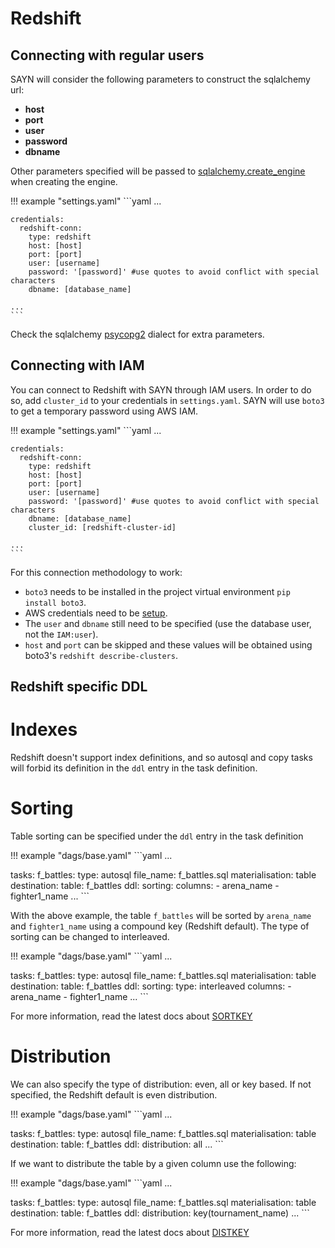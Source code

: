 # Redshift

## Connecting with regular users

SAYN will consider the following parameters to construct the sqlalchemy url:

- **host**
- **port**
- **user**
- **password**
- **dbname**

Other parameters specified will be passed to
[sqlalchemy.create_engine](https://docs.sqlalchemy.org/en/13/core/engines.html#sqlalchemy.create_engine)
when creating the engine.

!!! example "settings.yaml"
    ```yaml
    ...

    credentials:
      redshift-conn:
        type: redshift
        host: [host]
        port: [port]
        user: [username]
        password: '[password]' #use quotes to avoid conflict with special characters
        dbname: [database_name]

    ...
    ```

Check the sqlalchemy [psycopg2](https://docs.sqlalchemy.org/en/13/dialects/postgresql.html#module-sqlalchemy.dialects.postgresql.psycopg2)
dialect for extra parameters.

## Connecting with IAM

You can connect to Redshift with SAYN through IAM users. In order to do so, add `cluster_id` to your credentials in `settings.yaml`. SAYN will use `boto3` to get a temporary password using AWS IAM.

!!! example "settings.yaml"
    ```yaml
    ...

    credentials:
      redshift-conn:
        type: redshift
        host: [host]
        port: [port]
        user: [username]
        password: '[password]' #use quotes to avoid conflict with special characters
        dbname: [database_name]
        cluster_id: [redshift-cluster-id]

    ...
    ```

For this connection methodology to work:

* `boto3` needs to be installed in the project virtual environment `pip install boto3`.
* AWS credentials need to be
    [setup](https://docs.aws.amazon.com/cli/latest/userguide/cli-chap-welcome.html).
* The `user` and `dbname` still need to be specified (use the database user, not the `IAM:user`).
* `host` and `port` can be skipped and these values will be obtained using boto3's
    `redshift describe-clusters`.

## Redshift specific DDL

# Indexes

Redshift doesn't support index definitions, and so autosql and copy tasks will forbid its definition in the `ddl` entry in the task definition.

# Sorting

Table sorting can be specified under the `ddl` entry in the task definition

!!! example "dags/base.yaml"
    ```yaml
    ...

tasks:
  f_battles:
    type: autosql
    file_name: f_battles.sql
    materialisation: table
    destination:
      table: f_battles
    ddl:
      sorting:
        columns:
          - arena_name
          - fighter1_name
    ...
    ```

With the above example, the table `f_battles` will be sorted by `arena_name` and `fighter1_name` using a compound key (Redshift default). The type of sorting can be changed to interleaved.

!!! example "dags/base.yaml"
    ```yaml
    ...

tasks:
  f_battles:
    type: autosql
    file_name: f_battles.sql
    materialisation: table
    destination:
      table: f_battles
    ddl:
      sorting:
        type: interleaved
        columns:
          - arena_name
          - fighter1_name
    ...
    ```

For more information, read the latest docs about [SORTKEY](https://docs.aws.amazon.com/redshift/latest/dg/r_CREATE_TABLE_NEW.html)

# Distribution

We can also specify the type of distribution: even, all or key based. If not specified, the Redshift default is even distribution.

!!! example "dags/base.yaml"
    ```yaml
    ...

tasks:
  f_battles:
    type: autosql
    file_name: f_battles.sql
    materialisation: table
    destination:
      table: f_battles
    ddl:
      distribution: all
    ...
    ```

If we want to distribute the table by a given column use the following:

!!! example "dags/base.yaml"
    ```yaml
    ...

tasks:
  f_battles:
    type: autosql
    file_name: f_battles.sql
    materialisation: table
    destination:
      table: f_battles
    ddl:
      distribution: key(tournament_name)
    ...
    ```

For more information, read the latest docs about [DISTKEY](https://docs.aws.amazon.com/redshift/latest/dg/r_CREATE_TABLE_NEW.html)
